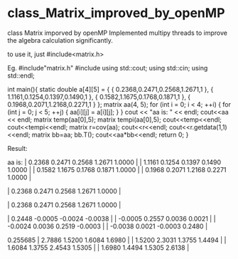 # class_Matrix_improved_by_openMP
class Matrix imporved by openMP
Implemented multipy threads to improve the algebra calculation significantly.

to use it, just #include<matrix.h>

Eg.
#include"matrix.h"
#include<iostream>
using std::cout;
using std::cin;
using std::endl;

int main(){
	static double a[4][5] = { { 0.2368,0.2471,0.2568,1.2671,1 },
	{ 1.1161,0.1254,0.1397,0.1490,1 },
	{ 0.1582,1.1675,0.1768,0.1871,1 },
	{ 0.1968,0.2071,1.2168,0.2271,1 } };
	matrix aa(4, 5);
	for (int i = 0; i < 4; ++i) {
		for (int j = 0; j < 5; ++j) {
			aa[i][j] = a[i][j];
		}
	}
	cout << "aa is: " << endl;
	cout<<aa << endl;
	matrix temp(aa[0],5);
	matrix tempi(aa[0],5);
	cout<<temp<<endl;
	cout<<tempi<<endl;
	matrix r=cov(aa);
	cout<<r<<endl;
	cout<<r.getdata(1,1)<<endl;
	matrix bb=aa;
	bb.T();
	cout<<aa*bb<<endl;
	return 0;
}

Result: 

aa is: 
 |     0.2368     0.2471     0.2568     1.2671     1.0000 |
 |     1.1161     0.1254     0.1397     0.1490     1.0000 |
 |     0.1582     1.1675     0.1768     0.1871     1.0000 |
 |     0.1968     0.2071     1.2168     0.2271     1.0000 |



 |     0.2368     0.2471     0.2568     1.2671     1.0000 |



 |     0.2368     0.2471     0.2568     1.2671     1.0000 |



 |     0.2448    -0.0005    -0.0024    -0.0038 |
 |    -0.0005     0.2557     0.0036     0.0021 |
 |    -0.0024     0.0036     0.2519    -0.0003 |
 |    -0.0038     0.0021    -0.0003     0.2480 |



0.255685
 |     2.7886     1.5200     1.6084     1.6980 |
 |     1.5200     2.3031     1.3755     1.4494 |
 |     1.6084     1.3755     2.4543     1.5305 |
 |     1.6980     1.4494     1.5305     2.6138 |




